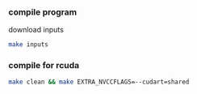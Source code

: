 ### compile program
download inputs
```bash
make inputs
```

### compile for rcuda
```bash
make clean && make EXTRA_NVCCFLAGS=--cudart=shared
```
